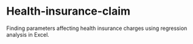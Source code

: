 # Health-insurance-claim
Finding parameters affecting health insurance charges using regression analysis in Excel.
